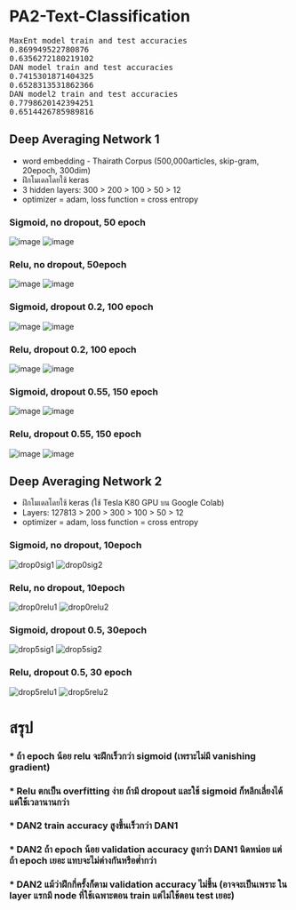 # PA2-Text-Classification
<pre>
MaxEnt model train and test accuracies
0.869949522780876
0.6356272180219102
DAN model train and test accuracies
0.7415301871404325
0.6528313531862366
DAN model2 train and test accuracies
0.7798620142394251
0.6514426785989816
</pre>

## Deep Averaging Network 1
* word embedding - Thairath Corpus (500,000articles, skip-gram, 20epoch, 300dim)
* ฝึกโมเดลโดยใช้ keras
* 3 hidden layers: 300 > 200 > 100 > 50 > 12
* optimizer = adam, loss function = cross entropy

### Sigmoid, no dropout, 50 epoch
![image](https://user-images.githubusercontent.com/44984892/53577939-23581e00-3ba9-11e9-8378-8ca665211b15.png)
![image](https://user-images.githubusercontent.com/44984892/53577947-27843b80-3ba9-11e9-97f6-180375413fc4.png)

### Relu, no dropout, 50epoch
![image](https://user-images.githubusercontent.com/44984892/53577177-c9a32400-3ba7-11e9-9a5a-d51b0a16f68d.png)
![image](https://user-images.githubusercontent.com/44984892/53577133-b1330980-3ba7-11e9-8dfd-8d4ee3d55429.png)

### Sigmoid, dropout 0.2, 100 epoch
![image](https://user-images.githubusercontent.com/44984892/53574649-9316da80-3ba2-11e9-9e93-27b9b20a0f80.png)
![image](https://user-images.githubusercontent.com/44984892/53574656-98742500-3ba2-11e9-9036-e11aaed1556c.png)

### Relu, dropout 0.2, 100 epoch
![image](https://user-images.githubusercontent.com/44984892/53576373-138b0a80-3ba6-11e9-8803-600a26a88b7e.png)
![image](https://user-images.githubusercontent.com/44984892/53576396-1be34580-3ba6-11e9-9983-241b7faae22c.png)

### Sigmoid, dropout 0.55, 150 epoch

![image](https://user-images.githubusercontent.com/44984892/53562029-e37e4000-3b82-11e9-8edc-589983f4009e.png)
![image](https://user-images.githubusercontent.com/44984892/53562043-eb3de480-3b82-11e9-89ee-29c254d4e215.png)

### Relu, dropout 0.55, 150 epoch

![image](https://user-images.githubusercontent.com/44984892/53570801-f8b29900-3b99-11e9-950b-7548e8fe8be2.png)
![image](https://user-images.githubusercontent.com/44984892/53569835-a2dcf180-3b97-11e9-8bc5-4feb0392c166.png)



## Deep Averaging Network 2
* ฝึกโมเดลโดยใช้ keras (ใช้ Tesla K80 GPU บน Google Colab)
* Layers: 127813 > 200 > 300 > 100 > 50 > 12
* optimizer = adam, loss function = cross entropy

### Sigmoid, no dropout, 10epoch
![drop0sig1](https://user-images.githubusercontent.com/44984892/53583064-569faa80-3bb3-11e9-8b6b-7b932ad2b010.png)
![drop0sig2](https://user-images.githubusercontent.com/44984892/53583067-57384100-3bb3-11e9-96e6-462f4b70c6d8.png)

### Relu, no dropout, 10epoch
![drop0relu1](https://user-images.githubusercontent.com/44984892/53581614-7d101680-3bb0-11e9-9c61-d51f36ce517e.png)
![drop0relu2](https://user-images.githubusercontent.com/44984892/53581651-8dc08c80-3bb0-11e9-9932-236368214301.png)

### Sigmoid, dropout 0.5, 30epoch
![drop5sig1](https://user-images.githubusercontent.com/44984892/53580372-08d47380-3bae-11e9-8be1-3cc5814751b1.png)
![drop5sig2](https://user-images.githubusercontent.com/44984892/53580374-096d0a00-3bae-11e9-996d-46466fc5ac63.png)

### Relu, dropout 0.5, 30 epoch
![drop5relu1](https://user-images.githubusercontent.com/44984892/53578463-56e77800-3baa-11e9-8356-49e01cad9122.png)
![drop5relu2](https://user-images.githubusercontent.com/44984892/53578465-56e77800-3baa-11e9-8c17-8adc5f5e4ff6.png)

# สรุป
### * ถ้า epoch น้อย relu จะฝีกเร็วกว่า sigmoid (เพราะไม่มี vanishing gradient)
### * Relu ตกเป็น overfitting ง่าย ถ้ามี dropout และใช้ sigmoid ก็หลีกเลี่ยงได้ แต่ใช้เวลานานกว่า
### * DAN2 train accuracy สูงขึ้นเร็วกว่า DAN1
### * DAN2 ถ้า epoch น้อย validation accuracy สูงกว่า DAN1 นิดหน่อย  แต่ถ้า epoch เยอะ แทบจะไม่ต่างกันหรือต่ำกว่า
### * DAN2 แม้ว่าฝึกกี่ครั้งก็ตาม validation accuracy ไม่ขึ้น (อาจจะเป็นเพราะ ใน layer แรกมี node ที่ใช้เฉพาะตอน train แต่ไม่ใช้ตอน test เยอะ)
